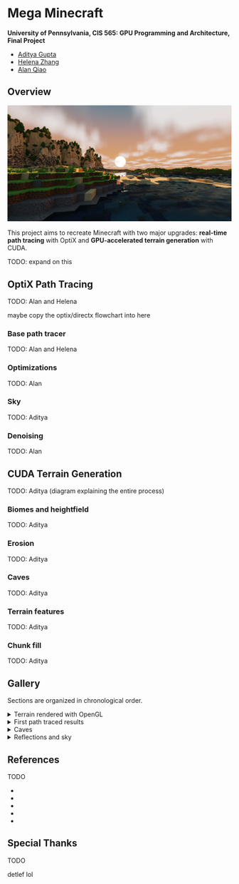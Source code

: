 # Mega Minecraft

**University of Pennsylvania, CIS 565: GPU Programming and Architecture, Final Project**

- [Aditya Gupta](https://adityag1.com/)
- [Helena Zhang](https://TODO.com/)
- [Alan Qiao](https://TODO.com/)

## Overview

![](screenshots/12-3-2023/010.png)

This project aims to recreate Minecraft with two major upgrades: **real-time path tracing** with OptiX and **GPU-accelerated terrain generation** with CUDA.

TODO: expand on this

## OptiX Path Tracing

TODO: Alan and Helena

maybe copy the optix/directx flowchart into here

### Base path tracer

TODO: Alan and Helena

### Optimizations

TODO: Alan

### Sky

TODO: Aditya

### Denoising

TODO: Alan

## CUDA Terrain Generation

TODO: Aditya (diagram explaining the entire process)

### Biomes and heightfield

TODO: Aditya

### Erosion

TODO: Aditya

### Caves

TODO: Aditya

### Terrain features

TODO: Aditya

### Chunk fill

TODO: Aditya

## Gallery

Sections are organized in chronological order.

<details>
<summary>Terrain rendered with OpenGL</summary>
<br>
<img src="screenshots/11-13-2023/minecraft_01.png" />
<img src="screenshots/11-13-2023/minecraft_04.png" />
<img src="screenshots/11-13-2023/minecraft_03.png" />
<img src="screenshots/11-13-2023/minecraft_02.png" />
</details>

<details>
<summary>First path traced results</summary>
<br>
<img src="screenshots/11-23-2023/terrain.png" />
<img src="screenshots/11-23-2023/freecam.png" />
</details>

<details>
<summary>Caves</summary>
<br>
<img src="screenshots/11-26-2023/cave_1.png" />
<img src="screenshots/11-26-2023/cave_3.png" />
<img src="screenshots/11-26-2023/cave_2.png" />
</details>

<details>
<summary>Reflections and sky</summary>
<br>
<img src="screenshots/12-3-2023/003.png" />
<img src="screenshots/12-3-2023/005.png" />
<img src="screenshots/12-3-2023/001.png" />
</details>

## References

TODO

-
-
-
-
-

## Special Thanks

TODO

detlef lol